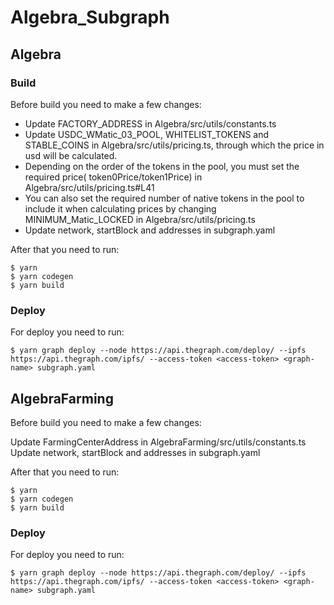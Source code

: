 # Algebra_Subgraph

## Algebra

### Build

Before build you need to make a few changes: 

* Update FACTORY_ADDRESS in Algebra/src/utils/constants.ts
* Update USDC_WMatic_03_POOL,  WHITELIST_TOKENS and STABLE_COINS in Algebra/src/utils/pricing.ts, through which the price in usd will be calculated.
* Depending on the order of the tokens in the pool, you must set the required price( token0Price/token1Price) in Algebra/src/utils/pricing.ts#L41
* You can also set the required number of native tokens in the pool to include it when calculating prices by changing MINIMUM_Matic_LOCKED in Algebra/src/utils/pricing.ts
* Update network, startBlock and addresses in subgraph.yaml

After that you need to run:
```
$ yarn
$ yarn codegen
$ yarn build
```

### Deploy

For deploy you need to run:
```
$ yarn graph deploy --node https://api.thegraph.com/deploy/ --ipfs https://api.thegraph.com/ipfs/ --access-token <access-token> <graph-name> subgraph.yaml
```

## AlgebraFarming

Before build you need to make a few changes:

Update FarmingCenterAddress in AlgebraFarming/src/utils/constants.ts
Update network, startBlock and addresses in subgraph.yaml

After that you need to run:
```
$ yarn
$ yarn codegen
$ yarn build 
```

### Deploy

For deploy you need to run:
```
$ yarn graph deploy --node https://api.thegraph.com/deploy/ --ipfs https://api.thegraph.com/ipfs/ --access-token <access-token> <graph-name> subgraph.yaml
```
